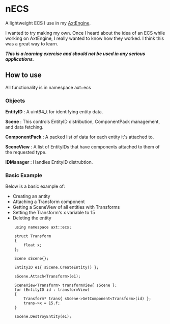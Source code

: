 # nECS

A lightweight ECS I use in my [AxtEngine](https://github.com/dubtcs/AxtEngine).

I wanted to try making my own. Once I heard about the idea of an ECS while working on AxtEngine, I really wanted to know how they worked. I think this was a great way to learn.

***This is a learning exercise and should not be used in any serious applications.***

## How to use

All functionality is in namespace axt::ecs

### Objects

**EntityID** : A uint64_t for identifying entity data.

**Scene** : This controls EntityID distribution, ComponentPack management, and data fetching.

**ComponentPack** : A packed list of data for each entity it's attached to.

**SceneView** : A list of EntityIDs that have components attached to them of the requested type.

**IDManager** : Handles EntityID distrubtion.

### Basic Example

Below is a basic example of:

 - Creating an antity
 - Attaching a Transform component
 - Getting a SceneView of all entities with Transforms
 - Setting the Transform's x variable to 15
 - Deleting the entity

```
	using namespace axt::ecs;

	struct Transform
	{
		float x;
	};

	Scene sScene{};

	EntityID e1{ sScene.CreateEntity() };

	sScene.Attach<Transform>(e1);

	SceneView<Transform> transformView{ sScene };
	for (EntityID id : transformView)
	{
		Transform* trans{ sScene->GetComponent<Transform>(id) };
		trans->x = 15.f;
	}

	sScene.DestroyEntity(e1);
```
